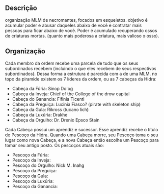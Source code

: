 Descrição
----
organização MLM de necromantes, focados em esqueletos. objetivo é acumular poder e abusar daqueles abaixo de você e contratar mais pessoas para ficar abaixo de você. Poder é acumulado recuperando ossos de criaturas mortas. (quanto mais poderosa a criatura, mais valioso o osso).

Organização
----
Cada membro da ordem recebe uma parcela de tudo que os seus subordinados recebem (incluindo o que eles recebem de seus respectivos subordinados). Dessa forma a estrutura é parecida com a de uma MLM. no topo da piramide existem os 7 líderes da ordem, ou as 7 cabeças da Hidra:

  - Cabeça da Fúria:        Sinop Do'og
  - Cabeça da Inveja:       Chief of the College of the drow capital
  - Cabeça do Ganancia:     Fifinia Ticenti
  - Cabeça da Preguiça:     Lucinia Fiasco? (pirate with skeleton ship)
  - Cabeça da Gula:         Rikross (tucano lich)
  - Cabeça da Luxúria:      Drakhe
  - Cabeça da Orgulho:      Dr. Drenio Epsco Stain

Cada Cabeça possui um aprendiz e sucessor. Esse aprendiz recebe o título de Pescoço da Hidra. Quando uma Cabeça morre, seu Pescoço toma o seu lugar como nova Cabeça, e a nova Cabeça então escolhe um Pescoço para tomar seu antigo posto. Os pescoços atuais são:

  - Pescoço da Fúria:       
  - Pescoço da Inveja:      
  - Pescoço do Orgulho:     Nick M. Inahg
  - Pescoço da Preguiça:    
  - Pescoço da Gula:        
  - Pescoço da Luxúria:     
  - Pescoço da Ganancia:    